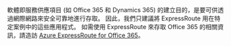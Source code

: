 軟體即服務供應項目 (如 Office 365 和 Dynamics 365) 的建立目的，是要可供透過網際網路來安全可靠地進行存取。 因此，我們只建議將 ExpressRoute 用在特定案例中的這些應用程式。 如需使用 ExpressRoute 來存取 Office 365 的相關資訊，請造訪 [Azure ExpressRoute for Office 365](http://aka.ms/ExpressRouteOffice365)。
